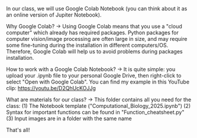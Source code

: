 In our class, we will use Google Colab Notebook (you can think about it as an online version of Jupiter Notebook).

Why Google Colab?
-> Using Google Colab means that you use a "cloud computer" which already has required packages. Python packages for computer vision/image processing are often large in size, and may require some fine-tuning during the installation in different computers/OS. Therefore, Google Colab will help us to avoid problems during packages installation.

How to work with a Google Colab Notebook?
-> It is quite simple: you upload your .ipynb file to your personal Google Drive, then right-click to select "Open with Google Colab". You can find my example in this YouTube clip: https://youtu.be/D2QhUcKOJJg

What are materials for our class?
-> This folder contains all you need for the class:
(1) The Notebook template ("Computational_Biology_2025.ipynb")
(2) Syntax for important functions can be found in "Function_cheatsheet.py"
(3) Input images are in a folder with the same name

That's all!
